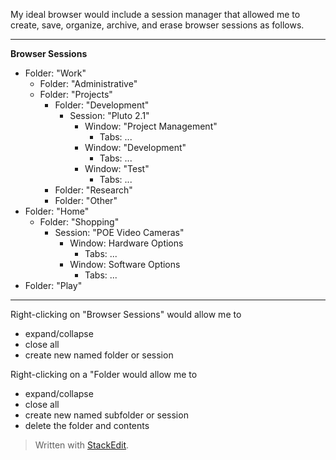 My ideal browser would include a session manager that allowed me to create, save, organize, archive, and erase browser sessions as follows.
___
**Browser Sessions**
* Folder: "Work"
	* Folder: "Administrative"
	* Folder: "Projects"
		* Folder: "Development"
			* Session: "Pluto 2.1"
				* Window: "Project Management"
					* Tabs: ...
				* Window: "Development"
					* Tabs: ...
				* Window: "Test"
					* Tabs: ...
		* Folder: "Research"
		* Folder: "Other"
* Folder: "Home"
	* Folder: "Shopping"
		* Session: "POE Video Cameras"
			* Window: Hardware Options
				* Tabs: ...
			* Window: Software Options
				* Tabs: ...
* Folder: "Play"

___
Right-clicking on "Browser Sessions" would allow me to 

 - expand/collapse
 - close all
 - create new named folder or session
 
 Right-clicking on a "Folder would allow me to
 
 - expand/collapse
 - close all
 - create new named subfolder or session
 - delete the folder and contents

> Written with [StackEdit](https://stackedit.io/).
<!--stackedit_data:
eyJoaXN0b3J5IjpbMTMyMzA4MDUzNywxMTQ5ODIwNDA2XX0=
-->